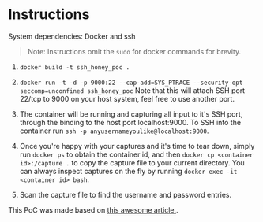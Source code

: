 # Instructions

System dependencies: Docker and ssh

> Note: Instructions omit the `sudo` for docker commands for brevity.

1. `docker build -t ssh_honey_poc .`

2. `docker run -t -d -p 9000:22 --cap-add=SYS_PTRACE --security-opt seccomp=unconfined ssh_honey_poc`
   Note that this will attach SSH port 22/tcp to 9000 on your host system, feel free to use another port.

3. The container will be running and capturing all input to it's SSH port, through the binding to the host port localhost:9000.
To SSH into the container run `ssh -p anyusernameyoulike@localhost:9000`.

4. Once you're happy with your captures and it's time to tear down, simply run `docker ps` to obtain the container id, and then `docker cp <container id>:/capture .` to copy the capture file to your current directory. You can always inspect captures on the fly by running `docker exec -it <container id> bash`.

5. Scan the capture file to find the username and password entries.

This PoC was made based on [this awesome article.](https://networklogician.com/2021/04/17/sniffing-ssh-passwords/).
